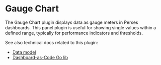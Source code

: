 # Gauge Chart

The Gauge Chart plugin displays data as gauge meters in Perses dashboards. This panel plugin is useful for showing single values within a defined range, typically for performance indicators and thresholds.

See also technical docs related to this plugin:

- [Data model](./model.md)
- [Dashboard-as-Code Go lib](./go-sdk.md)

